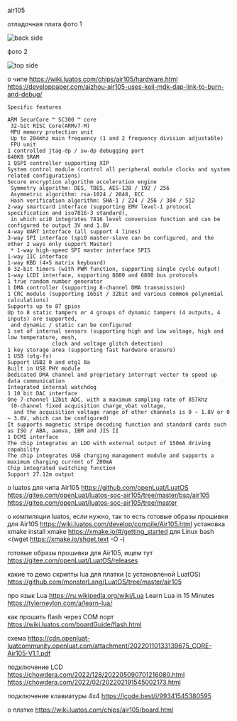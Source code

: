 air105

отладочная плата
фото 1 
<p><img src="https://github.com/nvv13/test/blob/main/test-mk/Air105/jpg/air105-back.jpg" alt="back side" title="back side" /></p>
фото 2
<p><img src="https://github.com/nvv13/test/blob/main/test-mk/Air105/jpg/air105-top.jpg" alt="top side" title="top side" /></p>

о чипе
 https://wiki.luatos.com/chips/air105/hardware.html
 https://developpaper.com/aizhou-air105-uses-keil-mdk-dap-link-to-burn-and-debug/
~~~
Specific features

ARM SecurCore ™ SC300 ™ core
 32-bit RISC Core(ARMv7-M)
 MPU memory protection unit
 Up to 204mhz main frequency (1 and 2 frequency division adjustable)
 FPU unit
1 controlled jtag-dp / sw-dp debugging port
640KB SRAM
1 QSPI controller supporting XIP
System control module (control all peripheral module clocks and system related configurations)
Secure encryption algorithm acceleration engine
 Symmetry algorithm: DES, TDES, AES-128 / 192 / 256
 Asymmetric algorithm: rsa-1024 / 2048, ECC
 Hash verification algorithm: SHA-1 / 224 / 256 / 384 / 512
2-way smartcard interface (supporting EMV level-1 protocol specification and iso7816-3 standard),
 in which sci0 integrates 7816 level conversion function and can be configured to output 3V and 1.8V
4-way UART interface (all support 4 lines)
3-way SPI interface (spi0 master-slave can be configured, and the other 2 ways only support Master)
 * 1-way high-speed SPI master interface SPI5
1-way IIC interface
1-way KBD (4×5 matrix keyboard)
8 32-bit timers (with PWM function, supporting single cycle output)
1-way LCDI interface, supporting 8080 and 6800 bus protocols
1 true random number generator
1 DMA controller (supporting 8-channel DMA transmission)
1 CRC module (supporting 16bit / 32bit and various common polynomial calculations)
Supports up to 87 gpios
Up to 8 static tampers or 4 groups of dynamic tampers (4 outputs, 4 inputs) are supported,
 and dynamic / static can be configured
1 set of internal sensors (supporting high and low voltage, high and low temperature, mesh,
              clock and voltage glitch detection)
1 key storage area (supporting fast hardware erasure)
1 USB (otg-fs)
Support USB2 0 and otg1 0a
Built in USB PHY module
Dedicated DMA channel and proprietary interrupt vector to speed up data communication
Integrated internal watchdog
1 10 bit DAC interface
One 7-channel 12bit ADC, with a maximum sampling rate of 857khz
 (0-channel fixed acquisition charge_vbat voltage,
  and the acquisition voltage range of other channels is 0 ~ 1.8V or 0 ~ 3.6V, which can be configured)
It supports magnetic stripe decoding function and standard cards such as ISO / ABA, aamva, IBM and JIS II
1 DCMI interface
The chip integrates an LDO with external output of 150mA driving capability
The chip integrates USB charging management module and supports a maximum charging current of 200mA
Chip integrated switching function
Support 27.12m output
~~~




о luatos для чипа Air105
 https://github.com/openLuat/LuatOS
 https://gitee.com/openLuat/luatos-soc-air105/tree/master/bsp/air105
 https://gitee.com/openLuat/luatos-soc-air105/tree/master

о компиляции luatos, если нужно, так то есть готовые образы прошивки для Air105
 https://wiki.luatos.com/develop/compile/Air105.html
  установка  xmake
   install xmake https://xmake.io/#/getting_started
  для Linux
   bash <(wget https://xmake.io/shget.text -O -)

готовые образы прошивки для Air105, ищем тут
 https://gitee.com/openLuat/LuatOS/releases
 
какие то демо скрипты lua для платки (с установленой LuatOS)
 https://github.com/monsterLang/LuatOS/tree/master/air105

про язык Lua
 https://ru.wikipedia.org/wiki/Lua
Learn Lua in 15 Minutes
 https://tylerneylon.com/a/learn-lua/

как прошить flash через COM порт
 https://wiki.luatos.com/boardGuide/flash.html


схема
 https://cdn.openluat-luatcommunity.openluat.com/attachment/20220110133139675_CORE-Air105-V1.1.pdf

подключение LCD
 https://chowdera.com/2022/128/202205090701216080.html
 https://chowdera.com/2022/02/202202191545002173.html

подключение клавиатуры 4х4
 https://icode.best/i/99341545380595

о платке
 https://wiki.luatos.com/chips/air105/board.html

